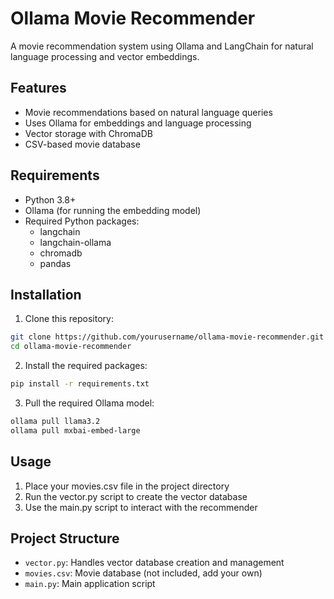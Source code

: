 # Ollama Movie Recommender

A movie recommendation system using Ollama and LangChain for natural language processing and vector embeddings.

## Features

- Movie recommendations based on natural language queries
- Uses Ollama for embeddings and language processing
- Vector storage with ChromaDB
- CSV-based movie database

## Requirements

- Python 3.8+
- Ollama (for running the embedding model)
- Required Python packages:
  - langchain
  - langchain-ollama
  - chromadb
  - pandas

## Installation

1. Clone this repository:
```bash
git clone https://github.com/yourusername/ollama-movie-recommender.git
cd ollama-movie-recommender
```

2. Install the required packages:
```bash
pip install -r requirements.txt
```

3. Pull the required Ollama model:
```bash
ollama pull llama3.2
ollama pull mxbai-embed-large
```

## Usage

1. Place your movies.csv file in the project directory
2. Run the vector.py script to create the vector database
3. Use the main.py script to interact with the recommender

## Project Structure

- `vector.py`: Handles vector database creation and management
- `movies.csv`: Movie database (not included, add your own)
- `main.py`: Main application script 
